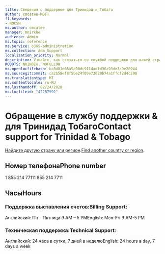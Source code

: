 ```yaml
---
title: Сведения о поддержке для Тринидад и Тобаго
author: cmcatee-MSFT
f1.keywords:
- NOCSH
ms.author: cmcatee
manager: mnirkhe
audience: Admin
ms.topic: reference
ms.service: o365-administration
ms.collection: Adm_Support
localization_priority: Normal
description: Узнайте, как связаться со службой поддержки для вашей страны или региона.
ROBOTS: NOINDEX, NOFOLLOW
ms.openlocfilehash: bc0d81e63a9a90dc9114adfd36a93de3c0e20944
ms.sourcegitcommit: ca2b58ef8f5be24f09e73620b74a1ffcf2d4c290
ms.translationtype: MT
ms.contentlocale: ru-RU
ms.lasthandoff: 02/24/2020
ms.locfileid: "42257592"
---
```

# <a name="contact-support-for-trinidad-amp-tobago"></a><span data-ttu-id="29e8b-103">Обращение в службу поддержки &amp; для Тринидад Тобаго</span><span class="sxs-lookup"><span data-stu-id="29e8b-103">Contact support for Trinidad &amp; Tobago</span></span>

<span data-ttu-id="29e8b-104">[Найдите другую страну или регион](../contact-support-for-business-products.md).</span><span class="sxs-lookup"><span data-stu-id="29e8b-104">[Find another country or region](../contact-support-for-business-products.md).</span></span>

## <a name="phone-number"></a><span data-ttu-id="29e8b-105">Номер телефона</span><span class="sxs-lookup"><span data-stu-id="29e8b-105">Phone number</span></span>
<span data-ttu-id="29e8b-106">1 855 214 7711</span><span class="sxs-lookup"><span data-stu-id="29e8b-106">1 855 214 7711</span></span>

## <a name="hours"></a><span data-ttu-id="29e8b-107">Часы</span><span class="sxs-lookup"><span data-stu-id="29e8b-107">Hours</span></span>
### <a name="billing-support"></a><span data-ttu-id="29e8b-108">Поддержка выставления счетов:</span><span class="sxs-lookup"><span data-stu-id="29e8b-108">Billing Support:</span></span>

<span data-ttu-id="29e8b-109">Английский: Пн – Пятница 9 AM – 5 PM</span><span class="sxs-lookup"><span data-stu-id="29e8b-109">English: Mon-Fri 9 AM-5 PM</span></span>

### <a name="technical-support"></a><span data-ttu-id="29e8b-110">Техническая поддержка:</span><span class="sxs-lookup"><span data-stu-id="29e8b-110">Technical Support:</span></span>

<span data-ttu-id="29e8b-111">Английский: 24 часа в сутки, 7 дней в неделю</span><span class="sxs-lookup"><span data-stu-id="29e8b-111">English: 24 hours a day, 7 days a week</span></span>